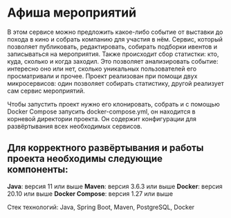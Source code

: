 # Афиша мероприятий

В этом сервисе можно предложить какое-либо событие от выставки до похода в кино и собрать компанию для участия в нём. Сервис, который позволяет публиковать, редактировать, собирать подборки ивентов и записываться на мероприятия.
Также происходит сбор статистки: кто, куда, сколько и когда заходил. Это позволяет анализировать событие: интересно оно или нет, сколько уникальных пользователей его просматривали и прочее.
Проект реализован при помощи двух микросервисов: один позволяет собирать статистику, другой реализует сам сервис мероприятий.

Чтобы запустить проект нужно его клонировать, собрать и с помощью Docker Compose запусить docker-compose.yml, он находится в корневой директории проекта. Он содержит конфигурации для развёртывания всех необходимых сервисов.

Для корректного развёртывания и работы проекта необходимы следующие компоненты:
---
**Java**: версия 11 или выше
**Maven**: версия 3.6.3 или выше
**Docker**: версия 20.10 или выше
**Docker Compose**: версия 1.27 или выше

Стек технологий: Java, Spring Boot, Maven, PostgreSQL, Docker


